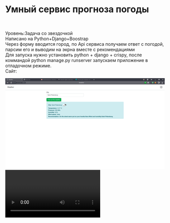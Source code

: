 <h1>Умный сервис прогноза погоды</h1><br>
<p>Уровень:Задача со звездочкой<br>
Написано на Python+Django+Boostrap<br>
Через форму вводится город, по Api сервиса получаем ответ с погодой, парсим его и выводим на экрна вместе с рекомендациями<br>
Для запуска нужно установить python + django + crispy, после коммандой python manage.py runserver запускаем приложение в отладочном режиме.<br>
Сайт:<br></p>
  
![Image alt](https://github.com/kirrilf/weatherApp/blob/master/Снимок%20экрана%20от%202020-04-15%2013-01-39.png)
![Watch the video](https://github.com/kirrilf/weatherApp/blob/master/Weather.mp4)
